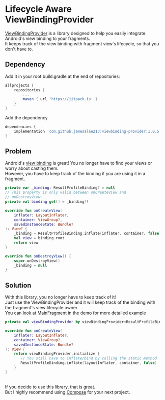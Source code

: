 # Lifecycle Aware ViewBindingProvider

[ViewBindingProvider](https://github.com/jamesalee213/viewbinding-provider/blob/main/library/src/main/java/com/jal/viewbinding/ViewBindingProvider.kt) is a library designed to help you easily integrate Android's view binding to your fragments. <br>
It keeps track of the view binding with fragment view's lifecycle, so that you don't have to.

## Dependency
Add it in your root build.gradle at the end of repositories:
```groovy
allprojects {
    repositories {
        ...
        maven { url 'https://jitpack.io' }
    }
}
```
Add the dependency
```groovy
dependencies {
    implementation 'com.github.jamesalee213:viewbinding-provider:1.0.5'
}
```

## Problem
Android's [view binding](https://developer.android.com/topic/libraries/view-binding) is great!
You no longer have to find your views or worry about casting them. <br>
However, you have to keep track of the binding if you are using it in a fragment.

```kotlin
private var _binding: ResultProfileBinding? = null
// This property is only valid between onCreateView and
// onDestroyView.
private val binding get() = _binding!!

override fun onCreateView(
    inflater: LayoutInflater,
    container: ViewGroup?,
    savedInstanceState: Bundle?
): View? {
    _binding = ResultProfileBinding.inflate(inflater, container, false)
    val view = binding.root
    return view
}

override fun onDestroyView() {
    super.onDestroyView()
    _binding = null
}
```

## Solution
With this library, you no longer have to keep track of it!<br>
Just use the ViewBindingProvider and it will keep track of the binding with the fragment's view lifecycle owner <br>
You can look at 
[MainFragment](https://github.com/jamesalee213/viewbinding-provider/blob/main/demo/app/src/main/java/com/jal/viewbinding/MainFragment.kt)
in the demo for more detailed example <br>

```kotlin
private val viewBindingProvider by viewBindingProvider<ResultProfileBinding>()

override fun onCreateView(
    inflater: LayoutInflater,
    container: ViewGroup?,
    savedInstanceState: Bundle?
): View {
    return viewBindingProvider.initialize {
       // You still have to inflate/bind by calling the static method
       ResultProfileBinding.inflate(layoutInflater, container, false)
    }
}
```

<br> If you decide to use this library, that is great.<br>
But I highly recommend using [Compose](https://developer.android.com/jetpack/compose) for your next project.
